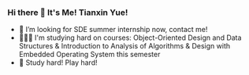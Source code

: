 ### Hi there 👋 It's Me! Tianxin Yue!

<!--
**YueTianxin611/YueTianxin611** is a ✨ _special_ ✨ repository because its `README.md` (this file) appears on your GitHub profile.

Here are some ideas to get you started:

- 🔭 I’m currently working on ...
- 🌱 I’m currently learning ...
- 👯 I’m looking to collaborate on ...
- 🤔 I’m looking for help with ...
- 💬 Ask me about ...
- 📫 How to reach me: ...
- 😄 Pronouns: ...
- ⚡ Fun fact: ...
-->
- 🤩 I’m looking for SDE summer internship now, contact me!
- 👩🏻‍💻 I'm studying hard on courses: Object-Oriented Design and Data Structures & Introduction to Analysis of Algorithms & Design with Embedded Operating System this semester
- 🎡 Study hard! Play hard!
